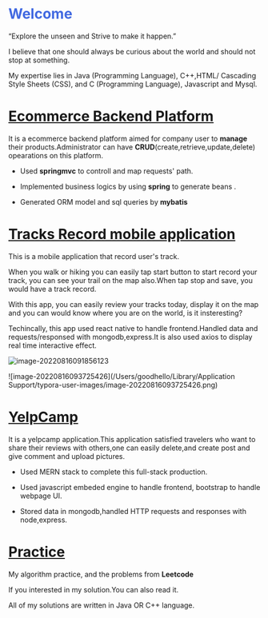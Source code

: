 #  <font color='royalblue'>Welcome</font>

“Explore the unseen and Strive to make it happen.”

I believe that one should  always be curious about the world  and should not stop at something. 

My expertise lies in Java (Programming Language), C++,HTML/ Cascading Style Sheets (CSS), and C (Programming Language), Javascript and Mysql.



# [Ecommerce Backend Platform](https://github.com/Wendy-B-Hub/ABOUTME/tree/main/ecommerce-platform)



It is a ecommerce backend platform aimed for company user to **manage** their products.Administrator can have **CRUD**(create,retrieve,update,delete) opearations on this platform.

- Used **springmvc** to controll and map requests' path.

- Implemented business logics by using **spring** to generate beans .

-  Generated ORM model and sql queries by **mybatis**

  



# [Tracks Record mobile application](https://github.com/Wendy-B-Hub/ABOUTME/tree/main/tracks-record)

This is a mobile application that record user's track.

When you walk or hiking you can easily tap start button to start record your track, you can see your trail on the map also.When tap stop and save, you would have a track record.

With this app, you can easily review your tracks today, display it on the map and you can would know where you are on the world, is it insteresting?

Techincally, this app used react native to handle frontend.Handled data and requests/responsed with mongodb,express.It is also used axios to display real time interactive effect.

<img src="/Users/goodhello/Library/Application Support/typora-user-images/image-20220816091856123.png" alt="image-20220816091856123" style="zoom:100%;" />

![image-20220816093725426](/Users/goodhello/Library/Application Support/typora-user-images/image-20220816093725426.png)



# [YelpCamp](https://github.com/Wendy-B-Hub/ABOUTME/tree/main/Yelpcamp)

It is a yelpcamp application.This application satisfied travelers who want to share their reviews with others,one can easily delete,and create post and give comment and upload pictures.

- Used MERN stack to complete this full-stack production.

- Used javascript embeded engine to handle frontend, bootstrap to handle webpage UI.

- Stored data in mongodb,handled HTTP requests and responses with node,express.

  

  

# [Practice](https://github.com/Wendy-B-Hub/algorithmPractice)

My algorithm practice, and the problems from **Leetcode**

If you interested in my solution.You can also read it.

All of my solutions are written in Java OR C++ language.



















